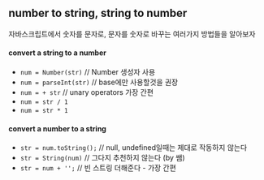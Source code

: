 ## number to string, string to number

자바스크립트에서 숫자를 문자로, 문자를 숫자로 바꾸는 여러가지 방법들을 알아보자



#### convert a string to a number

- `num = Number(str)`    // Number 생성자 사용
- `num = parseInt(str)`  // base에만 사용할것을 권장
- `num = + str`          // unary operators 가장 간편
- `num = str / 1`
- `num = str * 1`



#### convert a number to a string

- `str = num.toString();`   // null, undefined일때는 제대로 작동하지 않는다
- `str = String(num)`       // 그다지 추천하지 않는다 (by 쌤)
- `str = num + '';`         // 빈 스트링 더해준다 - 가장 간편

